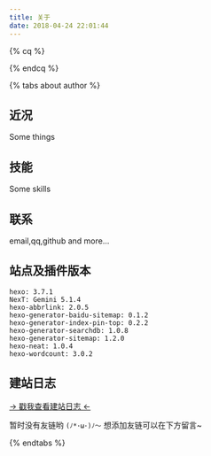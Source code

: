 ```yaml
---
title: 关于
date: 2018-04-24 22:01:44
---
```


{% cq %}
<!-- 站点运行时间 -->
<div id="days"></div>
{% endcq %}

{% tabs about author %}
<!-- tab 博主相关@user -->
## 近况
Some things

## 技能
Some skills

## 联系
email,qq,github and more...

<!-- endtab -->
<!-- tab 站点相关@home -->
## 站点及插件版本

	hexo: 3.7.1
	NexT: Gemini 5.1.4
	hexo-abbrlink: 2.0.5
	hexo-generator-baidu-sitemap: 0.1.2
	hexo-generator-index-pin-top: 0.2.2
	hexo-generator-searchdb: 1.0.8
	hexo-generator-sitemap: 1.2.0
	hexo-neat: 1.0.4
	hexo-wordcount: 3.0.2

## 建站日志

[→ 戳我查看建站日志 ←](/posts/e62c38c4.html)

<!-- endtab -->
<!-- tab ️🌱 友情链接 -->
暂时没有友链哟 `(ﾉ*･ω･)ﾉ～`
想添加友链可以在下方留言~
<!-- endtab -->
{% endtabs %}

<script>
/* 侧边栏的站点运行时间 */
function show_date_time(){
	window.setTimeout("show_date_time()", 1000);
	/* 请修改这里的起始时间 */
	BirthDay=new Date("04/24/2018 15:00:00");
	today=new Date();
	timeold=(today.getTime()-BirthDay.getTime());
	sectimeold=timeold/1000
	secondsold=Math.floor(sectimeold);
	msPerDay=24*60*60*1000
	e_daysold=timeold/msPerDay
	daysold=Math.floor(e_daysold);
	e_hrsold=(e_daysold-daysold)*24;
	hrsold=setzero(Math.floor(e_hrsold));
	e_minsold=(e_hrsold-hrsold)*60;
	minsold=setzero(Math.floor((e_hrsold-hrsold)*60));
	seconds=setzero(Math.floor((e_minsold-minsold)*60));
	document.getElementById('days').innerHTML="本站已运行"+daysold+"天"+hrsold+"小时"+minsold+"分"+seconds+"秒";
}
function setzero(i){
	if (i<10) {
		i="0" + i;
	}
	return i;
}
show_date_time();
</script>